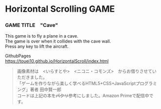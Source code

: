 # Horizontal Scrolling GAME
### GAME TITLE　"Cave"
This game is to fly a plane in a cave.  
The game is over when it collides with the cave wall.  
Press any key to lift the aircraft.  
  
GithubPages  
https://touei10.github.io/HorizontalScroll/index.html
>画像素材は　<いらすとや>　<ニコニ・コモンズ>　からお借りさせていただきました。  
>「ゲームを作りながら楽しく学べるHTML5+CSS+JavaScriptプログラミング」著者 田中賢一郎  
>コードは上記の本を~~パクリ~~参考にしました。Amazon Primeで配信中です。

